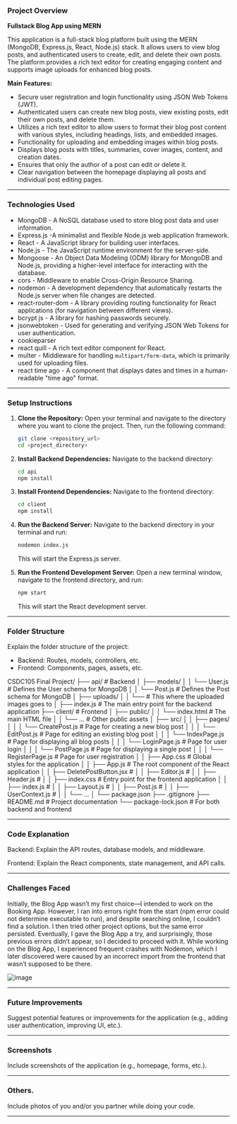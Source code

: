 ### Project Overview

**Fullstack Blog App using MERN**

This application is a full-stack blog platform built using the MERN (MongoDB, Express.js, React, Node.js) stack. It allows users to view blog posts, and authenticated users to create, edit, and delete their own posts. The platform provides a rich text editor for creating engaging content and supports image uploads for enhanced blog posts.

**Main Features:**

- Secure user registration and login functionality using JSON Web Tokens (JWT).
- Authenticated users can create new blog posts, view existing posts, edit their own posts, and delete them.
- Utilizes a rich text editor to allow users to format their blog post content with various styles, including headings, lists, and embedded images.
- Functionality for uploading and embedding images within blog posts.
- Displays blog posts with titles, summaries, cover images, content, and creation dates.
- Ensures that only the author of a post can edit or delete it.
- Clear navigation between the homepage displaying all posts and individual post editing pages.

---

### Technologies Used

- MongoDB - A NoSQL database used to store blog post data and user information.
- Express.js -A minimalist and flexible Node.js web application framework.
- React - A JavaScript library for building user interfaces.
- Node.js - The JavaScript runtime environment for the server-side.
- Mongoose - An Object Data Modeling (ODM) library for MongoDB and Node.js, providing a higher-level interface for interacting with the database.
- cors - Middleware to enable Cross-Origin Resource Sharing.
- nodemon - A development dependency that automatically restarts the Node.js server when file changes are detected.
- react-router-dom - A library providing routing functionality for React applications (for navigation between different views).
- bcrypt js - A library for hashing passwords securely.
- jsonwebtoken - Used for generating and verifying JSON Web Tokens for user authentication.
- cookieparser
- react quill - A rich text editor component for React.
- multer - Middleware for handling `multipart/form-data`, which is primarily used for uploading files.
- react time ago - A component that displays dates and times in a human-readable "time ago" format.

---

### Setup Instructions

1. **Clone the Repository:**
Open your terminal and navigate to the directory where you want to clone the project. Then, run the following command:
    
    ```bash
    git clone <repository_url>
    cd <project_directory>
    ```
    
2. **Install Backend Dependencies:**
Navigate to the backend directory:
    
    ```bash
    cd api
    npm install
    ```
    
3. **Install Frontend Dependencies:**
Navigate to the frontend directory:
    
    ```bash
    cd client
    npm install
    ```
    
4. **Run the Backend Server:**
Navigate to the backend directory in your terminal and run:
    
    ```bash
    nodemon index.js
    ```
    
    This will start the Express.js server.
    
5. **Run the Frontend Development Server:**
Open a new terminal window, navigate to the frontend directory, and run:
    
    ```bash
    npm start
    ```
    
    This will start the React development server.
    

---

### Folder Structure

Explain the folder structure of the project:

- Backend: Routes, models, controllers, etc.
- Frontend: Components, pages, assets, etc.

CSDC105 Final Project/
├── api/                           # Backend
│   ├── models/
│   │   └── User.js          # Defines the User schema for MongoDB
│   │   └── Post.js          # Defines the Post schema for MongoDB
│   ├── uploads/
│   │   └── # This where the uploaded images goes to
│   ├── index.js               # The main entry point for the backend application
├── client/                       # Frontend
│   ├── public/
│   │   └── index.html       # The main HTML file
│   │   └── ...              # Other public assets
│   ├── src/
│   │   ├── pages/
│   │   │   └── CreatePost.js       # Page for creating a new blog post
│   │   │   └── EditPost.js             # Page for editing an existing blog post 
│   │   │   └── IndexPage.js         # Page for displaying all blog posts 
│   │   │   └── LoginPage.js         # Page for user login
│   │   │   └── PostPage.js           # Page for displaying a single post
│   │   │   └── RegisterPage.js    # Page for user registration
│   │   ├── App.css            # Global styles for the application 
│   │   ├── App.js               # The root component of the React application
│   │   ├── DeletePostButton.jsx       # 
│   │   ├── Editor.js       # 
│   │   ├── Header.js       # 
│   │   ├── index.css          # Entry point for the frontend application
│   │   ├── index.js       # 
│   │   ├── Layout.js       # 
│   │   ├── Post.js       # 
│   │   ├── UserContext.js       # 
│   │   └── ...
│   └── package.json
├── .gitignore
├── README.md                  # Project documentation
└── package-lock.json       # For both backend and frontend

---

### Code Explanation

Backend: Explain the API routes, database models, and middleware.

Frontend: Explain the React components, state management, and API calls.

---

### Challenges Faced

Initially, the Blog App wasn’t my first choice—I intended to work on the Booking App. However, I ran into errors right from the start (npm error could not determine executable to run), and despite searching online, I couldn’t find a solution. I then tried other project options, but the same error persisted. Eventually, I gave the Blog App a try, and surprisingly, those previous errors didn’t appear, so I decided to proceed with it. While working on the Blog App, I experienced frequent crashes with Nodemon, which I later discovered were caused by an incorrect import from the frontend that wasn’t supposed to be there.

![image](https://github.com/user-attachments/assets/7b436604-0681-48d4-bee7-503d2cddc605)

---

### Future Improvements

Suggest potential features or improvements for the application (e.g., adding user authentication, improving UI, etc.).

---

### Screenshots

Include screenshots of the application (e.g., homepage, forms, etc.).

---

### Others.

Include photos of you and/or you partner while doing your code.

---
